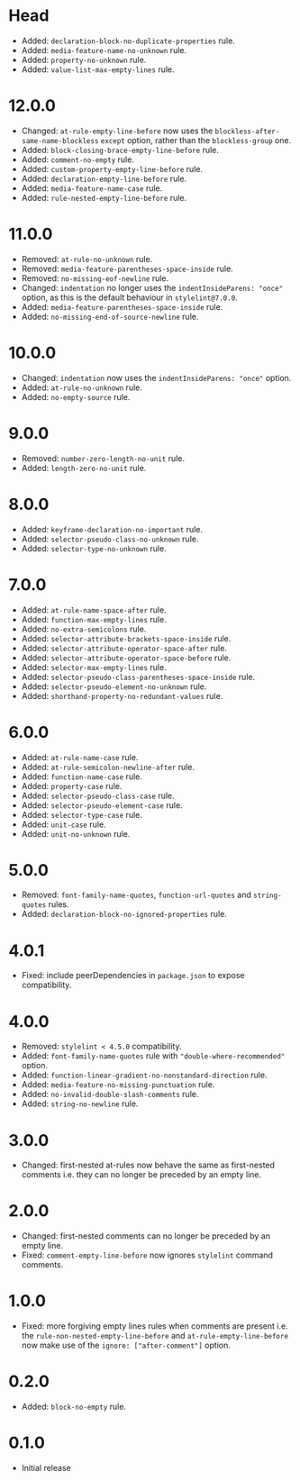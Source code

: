 # Head

-   Added: `declaration-block-no-duplicate-properties` rule.
-   Added: `media-feature-name-no-unknown` rule.
-   Added: `property-no-unknown` rule.
-   Added: `value-list-max-empty-lines` rule.

# 12.0.0

-   Changed: `at-rule-empty-line-before` now uses the `blockless-after-same-name-blockless` `except` option, rather than the `blockless-group` one.
-   Added: `block-closing-brace-empty-line-before` rule.
-   Added: `comment-no-empty` rule.
-   Added: `custom-property-empty-line-before` rule.
-   Added: `declaration-empty-line-before` rule.
-   Added: `media-feature-name-case` rule.
-   Added: `rule-nested-empty-line-before` rule.

# 11.0.0

-   Removed: `at-rule-no-unknown` rule.
-   Removed: `media-feature-parentheses-space-inside` rule.
-   Removed: `no-missing-eof-newline` rule.
-   Changed: `indentation` no longer uses the `indentInsideParens: "once"` option, as this is the default behaviour in `stylelint@7.0.0`.
-   Added: `media-feature-parentheses-space-inside` rule.
-   Added: `no-missing-end-of-source-newline` rule.

# 10.0.0

-   Changed: `indentation` now uses the `indentInsideParens: "once"` option.
-   Added: `at-rule-no-unknown` rule.
-   Added: `no-empty-source` rule.

# 9.0.0

-   Removed: `number-zero-length-no-unit` rule.
-   Added: `length-zero-no-unit` rule.

# 8.0.0

-   Added: `keyframe-declaration-no-important` rule.
-   Added: `selector-pseudo-class-no-unknown` rule.
-   Added: `selector-type-no-unknown` rule.

# 7.0.0

-   Added: `at-rule-name-space-after` rule.
-   Added: `function-max-empty-lines` rule.
-   Added: `no-extra-semicolons` rule.
-   Added: `selector-attribute-brackets-space-inside` rule.
-   Added: `selector-attribute-operator-space-after` rule.
-   Added: `selector-attribute-operator-space-before` rule.
-   Added: `selector-max-empty-lines` rule.
-   Added: `selector-pseudo-class-parentheses-space-inside` rule.
-   Added: `selector-pseudo-element-no-unknown` rule.
-   Added: `shorthand-property-no-redundant-values` rule.

# 6.0.0

-   Added: `at-rule-name-case` rule.
-   Added: `at-rule-semicolon-newline-after` rule.
-   Added: `function-name-case` rule.
-   Added: `property-case` rule.
-   Added: `selector-pseudo-class-case` rule.
-   Added: `selector-pseudo-element-case` rule.
-   Added: `selector-type-case` rule.
-   Added: `unit-case` rule.
-   Added: `unit-no-unknown` rule.

# 5.0.0

-   Removed: `font-family-name-quotes`, `function-url-quotes` and `string-quotes` rules.
-   Added: `declaration-block-no-ignored-properties` rule.

# 4.0.1

-   Fixed: include peerDependencies in `package.json` to expose compatibility.

# 4.0.0

-   Removed: `stylelint < 4.5.0` compatibility.
-   Added: `font-family-name-quotes` rule with `"double-where-recommended"` option.
-   Added: `function-linear-gradient-no-nonstandard-direction` rule.
-   Added: `media-feature-no-missing-punctuation` rule.
-   Added: `no-invalid-double-slash-comments` rule.
-   Added: `string-no-newline` rule.

# 3.0.0

-   Changed: first-nested at-rules now behave the same as first-nested comments i.e. they can no longer be preceded by an empty line.

# 2.0.0

-   Changed: first-nested comments can no longer be preceded by an empty line.
-   Fixed: `comment-empty-line-before` now ignores `stylelint` command comments.

# 1.0.0

-   Fixed: more forgiving empty lines rules when comments are present i.e. the `rule-non-nested-empty-line-before` and `at-rule-empty-line-before` now make use of the `ignore: ["after-comment"]` option.

# 0.2.0

-   Added: `block-no-empty` rule.

# 0.1.0

-   Initial release
